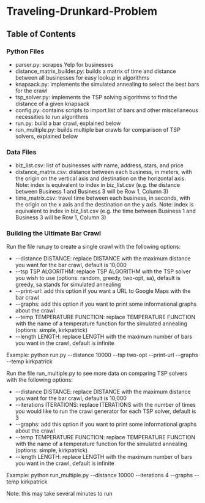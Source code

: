 # Traveling-Drunkard-Problem

## Table of Contents

### Python Files
- parser.py: scrapes Yelp for businesses
- distance_matrix_builder.py: builds a matrix of time and distance between all businesses for easy lookup in algorithms
- knapsack.py: implements the simulated annealing to select the best bars for the crawl
- tsp_solver.py: implements the TSP solving algorithms to find the distance of a given knapsack
- config.py: contains scripts to import list of bars and other miscellaneous necessities to run algorithms
- run.py: build a bar crawl, explained below
- run_multiple.py: builds multiple bar crawls for comparison of TSP solvers, explained below

### Data Files
- biz_list.csv: list of businesses with name, address, stars, and price
- distance_matrix.csv: distance between each business, in meters, with the origin on the vertical axis and destination on the horizontal axis. Note: index is equivalent to index in biz_list.csv (e.g. the distance between Business 1 and Business 3 will be Row 1, Column 3)
- time_matrix.csv: travel time between each business, in seconds, with the origin on the x axis and the destination on the y axis. Note: index is equivalent to index in biz_list.csv (e.g. the time between Business 1 and Business 3 will be Row 1, Column 3)

### Building the Ultimate Bar Crawl
Run the file run.py to create a single crawl with the following options:
- --distance DISTANCE: replace DISTANCE with the maximum distance you want for the bar crawl, default is 10,000
- --tsp TSP ALGORITHM: replace TSP ALGORITHM with the TSP solver you wish to use (options: random, greedy, two-opt, sa), default is greedy, sa stands for simulated annealing 
- --print-url: add this option if you want a URL to Google Maps with the bar crawl
- --graphs: add this option if you want to print some informational graphs about the crawl
- --temp TEMPERATURE FUNCTION: replace TEMPERATURE FUNCTION with the name of a temperature function for the simulated annealing (options: simple, kirkpatrick)
- --length LENGTH: replace LENGTH with the maximum number of bars you want in the crawl, default is infinite

Example: python run.py --distance 10000 --tsp two-opt --print-url --graphs --temp kirkpatrick

Run the file run_multiple.py to see more data on comparing TSP solvers with the following options:
- --distance DISTANCE: replace DISTANCE with the maximum distance you want for the bar crawl, default is 10,000
- --iterations ITERATIONS: replace ITERATIONS with the number of times you would like to run the crawl generator for each TSP solver, default is 3
- --graphs: add this option if you want to print some informational graphs about the crawl
- --temp TEMPERATURE FUNCTION: replace TEMPERATURE FUNCTION with the name of a temperature function for the simulated annealing (options: simple, kirkpatrick)
- --length LENGTH: replace LENGTH with the maximum number of bars you want in the crawl, default is infinite

Example: python run_multiple.py --distance 10000 --iterations 4 --graphs --temp kirkpatrick

Note: this may take several minutes to run
